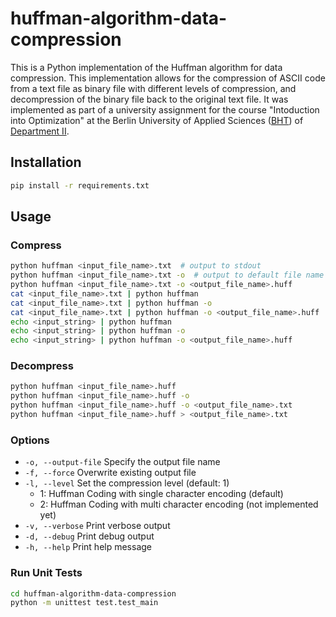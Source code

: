 # huffman-algorithm-data-compression
This is a Python implementation of the Huffman algorithm for data compression. This implementation allows for the compression of ASCII code from a text file as binary file with different levels of compression, and decompression of the binary file back to the original text file. It was implemented as part of a university assignment for the course "Intoduction into Optimization" at the Berlin University of Applied Sciences ([BHT](https://www.bht-berlin.de/)) of [Department II](https://www.bht-berlin.de/ii).

## Installation
```bash
pip install -r requirements.txt
```
## Usage
### Compress
```bash
python huffman <input_file_name>.txt  # output to stdout
python huffman <input_file_name>.txt -o  # output to default file name
python huffman <input_file_name>.txt -o <output_file_name>.huff
cat <input_file_name>.txt | python huffman
cat <input_file_name>.txt | python huffman -o
cat <input_file_name>.txt | python huffman -o <output_file_name>.huff
echo <input_string> | python huffman
echo <input_string> | python huffman -o
echo <input_string> | python huffman -o <output_file_name>.huff
```
### Decompress
```bash
python huffman <input_file_name>.huff
python huffman <input_file_name>.huff -o
python huffman <input_file_name>.huff -o <output_file_name>.txt
python huffman <input_file_name>.huff > <output_file_name>.txt
```
### Options
- `-o, --output-file` Specify the output file name
- `-f, --force` Overwrite existing output file
- `-l, --level` Set the compression level (default: 1)
    - 1: Huffman Coding with single character encoding (default)
    - 2: Huffman Coding with multi character encoding (not implemented yet)
- `-v, --verbose` Print verbose output
- `-d, --debug` Print debug output
- `-h, --help` Print help message
### Run Unit Tests
```bash
cd huffman-algorithm-data-compression
python -m unittest test.test_main
```